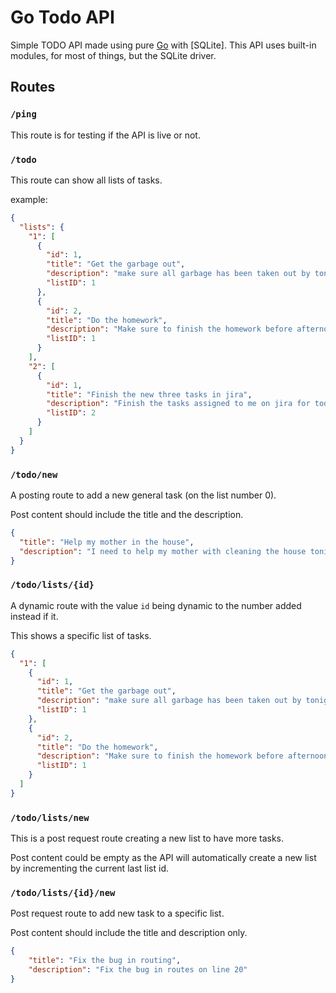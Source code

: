 # Go Todo API

Simple TODO API made using pure [Go](https://go.dev) with [SQLite].
This API uses built-in modules, for most of things, but the SQLite driver.

## Routes

### `/ping`

This route is for testing if the API is live or not.

### `/todo`

This route can show all lists of tasks.

example:

```json
{
  "lists": {
    "1": [
      {
        "id": 1,
        "title": "Get the garbage out",
        "description": "make sure all garbage has been taken out by tonight",
        "listID": 1
      },
      {
        "id": 2,
        "title": "Do the homework",
        "description": "Make sure to finish the homework before afternoon",
        "listID": 1
      }
    ],
    "2": [
      {
        "id": 1,
        "title": "Finish the new three tasks in jira",
        "description": "Finish the tasks assigned to me on jira for today in the work hours",
        "listID": 2
      }
    ]
  }
}
```

### `/todo/new`

A posting route to add a new general task (on the list number 0).

Post content should include the title and the description.

```json
{
  "title": "Help my mother in the house",
  "description": "I need to help my mother with cleaning the house tonight"
}
```

### `/todo/lists/{id}`

A dynamic route with the value `id` being dynamic to the number added instead if it.

This shows a specific list of tasks.

```json
{
  "1": [
    {
      "id": 1,
      "title": "Get the garbage out",
      "description": "make sure all garbage has been taken out by tonight",
      "listID": 1
    },
    {
      "id": 2,
      "title": "Do the homework",
      "description": "Make sure to finish the homework before afternoon",
      "listID": 1
    }
  ]
}
```

### `/todo/lists/new`

This is a post request route creating a new list to have more tasks.

Post content could be empty as the API will automatically create a new list by incrementing the current last list id.

### `/todo/lists/{id}/new`

Post request route to add new task to a specific list.

Post content should include the title and description only.

```json
{
    "title": "Fix the bug in routing",
    "description": "Fix the bug in routes on line 20"
}
```
